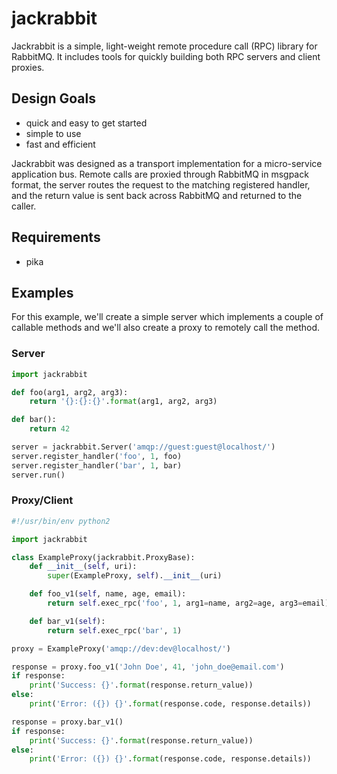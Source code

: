 # jackrabbit
Jackrabbit is a simple, light-weight remote procedure call (RPC) library for RabbitMQ.
It includes tools for quickly building both RPC servers and client proxies.

## Design Goals
- quick and easy to get started
- simple to use
- fast and efficient

Jackrabbit was designed as a transport implementation for a micro-service application bus. Remote calls
are proxied through RabbitMQ in msgpack format, the server routes the request to the matching registered
handler, and the return value is sent back across RabbitMQ and returned to the caller.

## Requirements
- pika

## Examples
For this example, we'll create a simple server which implements a couple of callable methods and
we'll also create a proxy to remotely call the method.

### Server
```python
import jackrabbit

def foo(arg1, arg2, arg3):
    return '{}:{}:{}'.format(arg1, arg2, arg3)

def bar():
    return 42

server = jackrabbit.Server('amqp://guest:guest@localhost/')
server.register_handler('foo', 1, foo)
server.register_handler('bar', 1, bar)
server.run()
```

### Proxy/Client
```python
#!/usr/bin/env python2

import jackrabbit

class ExampleProxy(jackrabbit.ProxyBase):
    def __init__(self, uri):
        super(ExampleProxy, self).__init__(uri)

    def foo_v1(self, name, age, email):
        return self.exec_rpc('foo', 1, arg1=name, arg2=age, arg3=email)

    def bar_v1(self):
        return self.exec_rpc('bar', 1)

proxy = ExampleProxy('amqp://dev:dev@localhost/')

response = proxy.foo_v1('John Doe', 41, 'john_doe@email.com')
if response:
    print('Success: {}'.format(response.return_value))
else:
    print('Error: ({}) {}'.format(response.code, response.details))

response = proxy.bar_v1()
if response:
    print('Success: {}'.format(response.return_value))
else:
    print('Error: ({}) {}'.format(response.code, response.details))
```


